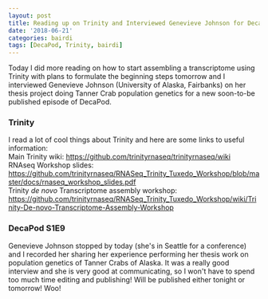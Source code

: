 ```yaml
---
layout: post
title: Reading up on Trinity and Interviewed Genevieve Johnson for DecaPod
date: '2018-06-21'
categories: bairdi
tags: [DecaPod, Trinity, bairdi]
---
```

Today I did more reading on how to start assembling a transcriptome using Trinity with plans to formulate the beginning steps tomorrow and I interviewed Genevieve Johnson (University of Alaska, Fairbanks) on her thesis project doing Tanner Crab population genetics for a new soon-to-be published episode of DecaPod.

### Trinity
I read a lot of cool things about Trinity and here are some links to useful information:    
Main Trinity wiki: https://github.com/trinityrnaseq/trinityrnaseq/wiki      
RNAseq Workshop slides: https://github.com/trinityrnaseq/RNASeq_Trinity_Tuxedo_Workshop/blob/master/docs/rnaseq_workshop_slides.pdf    
Trinity _de novo_ Transcriptome assembly workshop:  https://github.com/trinityrnaseq/RNASeq_Trinity_Tuxedo_Workshop/wiki/Trinity-De-novo-Transcriptome-Assembly-Workshop


### DecaPod S1E9
Genevieve Johnson stopped by today (she's in Seattle for a conference) and I recorded her sharing her experience performing her thesis work on population genetics of Tanner Crabs of Alaska. It was a really good interview and she is very good at communicating, so I won't have to spend too much time editing and publishing! Will be published either tonight or tomorrow! Woo! 
